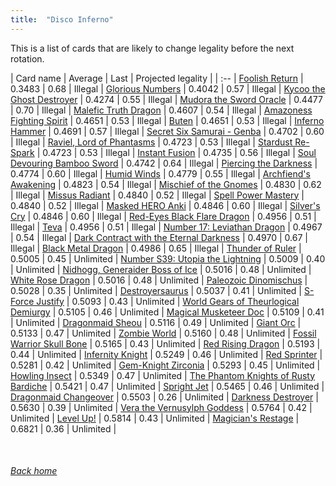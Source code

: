 ```yaml
---
title:  "Disco Inferno"
---
```


This is a list of cards that are likely to change legality before the next rotation.

| Card name | Average | Last | Projected legality |
| :-- |
[Foolish Return](https://db.ygoprodeck.com/card/?search=Foolish%20Return) | 0.3483 | 0.68 | Illegal |
[Glorious Numbers](https://db.ygoprodeck.com/card/?search=Glorious%20Numbers) | 0.4042 | 0.57 | Illegal |
[Kycoo the Ghost Destroyer](https://db.ygoprodeck.com/card/?search=Kycoo%20the%20Ghost%20Destroyer) | 0.4274 | 0.55 | Illegal |
[Mudora the Sword Oracle](https://db.ygoprodeck.com/card/?search=Mudora%20the%20Sword%20Oracle) | 0.4477 | 0.70 | Illegal |
[Malefic Truth Dragon](https://db.ygoprodeck.com/card/?search=Malefic%20Truth%20Dragon) | 0.4607 | 0.54 | Illegal |
[Amazoness Fighting Spirit](https://db.ygoprodeck.com/card/?search=Amazoness%20Fighting%20Spirit) | 0.4651 | 0.53 | Illegal |
[Buten](https://db.ygoprodeck.com/card/?search=Buten) | 0.4651 | 0.53 | Illegal |
[Inferno Hammer](https://db.ygoprodeck.com/card/?search=Inferno%20Hammer) | 0.4691 | 0.57 | Illegal |
[Secret Six Samurai - Genba](https://db.ygoprodeck.com/card/?search=Secret%20Six%20Samurai%20-%20Genba) | 0.4702 | 0.60 | Illegal |
[Raviel, Lord of Phantasms](https://db.ygoprodeck.com/card/?search=Raviel,%20Lord%20of%20Phantasms) | 0.4723 | 0.53 | Illegal |
[Stardust Re-Spark](https://db.ygoprodeck.com/card/?search=Stardust%20Re-Spark) | 0.4723 | 0.53 | Illegal |
[Instant Fusion](https://db.ygoprodeck.com/card/?search=Instant%20Fusion) | 0.4735 | 0.56 | Illegal |
[Soul Devouring Bamboo Sword](https://db.ygoprodeck.com/card/?search=Soul%20Devouring%20Bamboo%20Sword) | 0.4742 | 0.64 | Illegal |
[Piercing the Darkness](https://db.ygoprodeck.com/card/?search=Piercing%20the%20Darkness) | 0.4774 | 0.60 | Illegal |
[Humid Winds](https://db.ygoprodeck.com/card/?search=Humid%20Winds) | 0.4779 | 0.55 | Illegal |
[Archfiend's Awakening](https://db.ygoprodeck.com/card/?search=Archfiend's%20Awakening) | 0.4823 | 0.54 | Illegal |
[Mischief of the Gnomes](https://db.ygoprodeck.com/card/?search=Mischief%20of%20the%20Gnomes) | 0.4830 | 0.62 | Illegal |
[Missus Radiant](https://db.ygoprodeck.com/card/?search=Missus%20Radiant) | 0.4840 | 0.52 | Illegal |
[Spell Power Mastery](https://db.ygoprodeck.com/card/?search=Spell%20Power%20Mastery) | 0.4840 | 0.52 | Illegal |
[Masked HERO Anki](https://db.ygoprodeck.com/card/?search=Masked%20HERO%20Anki) | 0.4846 | 0.60 | Illegal |
[Silver's Cry](https://db.ygoprodeck.com/card/?search=Silver's%20Cry) | 0.4846 | 0.60 | Illegal |
[Red-Eyes Black Flare Dragon](https://db.ygoprodeck.com/card/?search=Red-Eyes%20Black%20Flare%20Dragon) | 0.4956 | 0.51 | Illegal |
[Teva](https://db.ygoprodeck.com/card/?search=Teva) | 0.4956 | 0.51 | Illegal |
[Number 17: Leviathan Dragon](https://db.ygoprodeck.com/card/?search=Number%2017:%20Leviathan%20Dragon) | 0.4967 | 0.54 | Illegal |
[Dark Contract with the Eternal Darkness](https://db.ygoprodeck.com/card/?search=Dark%20Contract%20with%20the%20Eternal%20Darkness) | 0.4970 | 0.67 | Illegal |
[Black Metal Dragon](https://db.ygoprodeck.com/card/?search=Black%20Metal%20Dragon) | 0.4986 | 0.65 | Illegal |
[Thunder of Ruler](https://db.ygoprodeck.com/card/?search=Thunder%20of%20Ruler) | 0.5005 | 0.45 | Unlimited |
[Number S39: Utopia the Lightning](https://db.ygoprodeck.com/card/?search=Number%20S39:%20Utopia%20the%20Lightning) | 0.5009 | 0.40 | Unlimited |
[Nidhogg, Generaider Boss of Ice](https://db.ygoprodeck.com/card/?search=Nidhogg,%20Generaider%20Boss%20of%20Ice) | 0.5016 | 0.48 | Unlimited |
[White Rose Dragon](https://db.ygoprodeck.com/card/?search=White%20Rose%20Dragon) | 0.5016 | 0.48 | Unlimited |
[Paleozoic Dinomischus](https://db.ygoprodeck.com/card/?search=Paleozoic%20Dinomischus) | 0.5028 | 0.35 | Unlimited |
[Destroyersaurus](https://db.ygoprodeck.com/card/?search=Destroyersaurus) | 0.5037 | 0.41 | Unlimited |
[S-Force Justify](https://db.ygoprodeck.com/card/?search=S-Force%20Justify) | 0.5093 | 0.43 | Unlimited |
[World Gears of Theurlogical Demiurgy](https://db.ygoprodeck.com/card/?search=World%20Gears%20of%20Theurlogical%20Demiurgy) | 0.5105 | 0.46 | Unlimited |
[Magical Musketeer Doc](https://db.ygoprodeck.com/card/?search=Magical%20Musketeer%20Doc) | 0.5109 | 0.41 | Unlimited |
[Dragonmaid Sheou](https://db.ygoprodeck.com/card/?search=Dragonmaid%20Sheou) | 0.5116 | 0.49 | Unlimited |
[Giant Orc](https://db.ygoprodeck.com/card/?search=Giant%20Orc) | 0.5133 | 0.47 | Unlimited |
[Zombie World](https://db.ygoprodeck.com/card/?search=Zombie%20World) | 0.5160 | 0.48 | Unlimited |
[Fossil Warrior Skull Bone](https://db.ygoprodeck.com/card/?search=Fossil%20Warrior%20Skull%20Bone) | 0.5165 | 0.43 | Unlimited |
[Red Rising Dragon](https://db.ygoprodeck.com/card/?search=Red%20Rising%20Dragon) | 0.5193 | 0.44 | Unlimited |
[Infernity Knight](https://db.ygoprodeck.com/card/?search=Infernity%20Knight) | 0.5249 | 0.46 | Unlimited |
[Red Sprinter](https://db.ygoprodeck.com/card/?search=Red%20Sprinter) | 0.5281 | 0.42 | Unlimited |
[Gem-Knight Zirconia](https://db.ygoprodeck.com/card/?search=Gem-Knight%20Zirconia) | 0.5293 | 0.45 | Unlimited |
[Howling Insect](https://db.ygoprodeck.com/card/?search=Howling%20Insect) | 0.5349 | 0.47 | Unlimited |
[The Phantom Knights of Rusty Bardiche](https://db.ygoprodeck.com/card/?search=The%20Phantom%20Knights%20of%20Rusty%20Bardiche) | 0.5421 | 0.47 | Unlimited |
[Spright Jet](https://db.ygoprodeck.com/card/?search=Spright%20Jet) | 0.5465 | 0.46 | Unlimited |
[Dragonmaid Changeover](https://db.ygoprodeck.com/card/?search=Dragonmaid%20Changeover) | 0.5503 | 0.26 | Unlimited |
[Darkness Destroyer](https://db.ygoprodeck.com/card/?search=Darkness%20Destroyer) | 0.5630 | 0.39 | Unlimited |
[Vera the Vernusylph Goddess](https://db.ygoprodeck.com/card/?search=Vera%20the%20Vernusylph%20Goddess) | 0.5764 | 0.42 | Unlimited |
[Level Up!](https://db.ygoprodeck.com/card/?search=Level%20Up!) | 0.5814 | 0.43 | Unlimited |
[Magician's Restage](https://db.ygoprodeck.com/card/?search=Magician's%20Restage) | 0.6821 | 0.36 | Unlimited |

<br>

###### [Back home](index)